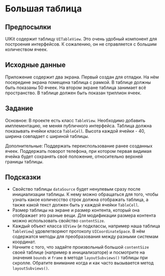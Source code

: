 #  Большая таблица

## Предпосылки

UIKit содержит таблицу `UITableView`.  Это очень удобный компонент для построения интерфейсов. К сожалению, он не справляется с большим количеством ячеек.

## Исходные данные

Приложение содержит два экрана. Первый создан для отладки. На нём посередине экрана помещена таблица с рамкой. В таблице должны быть показаны 50 ячеек. На втором экране таблица занимает всё пространство. В таблице должен быть показан триллион ячеек.

## Задание

Основное: 
В проекте есть класс `TableView`. Необходимо добавить имплементацию, не меняя публичного интерфейса. Таблица должна показывать ячейки класса `TableCell`. Высота каждой ячейки - 40, ширина совпадает с шириной таблицы.

Дополнительные:
Поддержать переиспользование ранее созданных ячеек.
Поддержать поворот телефона, при котором первая видимая ячейка будет сохранять своё положение, относительно верхней границы таблицы.

## Подсказки

- Свойство таблицы `dataSource` будет ненулевым сразу после инициализации таблицы. К нему можно обращаться для того, чтобы узнать какое количесство строк должна отображать таблица, а также какой текст должен быть у каждой ячейки `TableCell`.
- Размер таблицы на экране и размер контента, который она отображает это разные вещи. Для модификации размера контента можно использовать свойство `contentSize`.
- Каждый объект класса `UIView` (и подклассы, например наша таблица `TableView`) удовлетворяют протоколу `UICoordinateSpace`. В нём содержатся методы для преобразования между разными системам координат.
- Начните с того, что задайте произвольный большой `contentSize` своей таблице (например в инициализаторе) и посмотрите на значения `bounds` и `frame` в методе `layoutSubviews()` таблицы при скролле. Обратите внимание когда и как часто вызывается метод `layoutSubviews()`.
